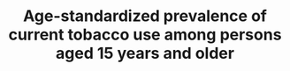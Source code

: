 ---
actual_indicator_available: Daily smoking prevalence among the US population aged
  18 years and older
actual_indicator_available_description: Percentage of US population aged 18 and over
  who are daily smokers
comments_and_limitations: Rates are crude and not age-adjusted
data_non_statistical: false
date_metadata_updated: October 2017
date_of_national_source_publication: June 2017
goal_meta_link: http://unstats.un.org/sdgs/files/metadata-compilation/Metadata-Goal-3.pdf
graph: longitudinal
graph_title: Percentage of US population aged 18 and over who are daily smokers
graph_type: line
has_metadata: true
indicator: 3.a.1
indicator_definition: Age_standardized prevalence of current tobacco use among persons
  aged 18+ years. 'Smoked tobacco products' include the consumption of cigarettes,
  bidis, cigars, cheroots, pipes, shisha (water pipes), fine_cut smoking articles
  (roll_your_own), krekets, and any other form of smoked tobacco. "Smokeless tobacco"
  includes moist snuff, plug, creamy snuff, dissolvables, dry snuff, gul, loose leaf,
  red tooth powder, snus, chimo, gutkha, khaini, gudakhu, zarda, quiwam, dohra, tuibur,
  nasway, naas/naswar, shammah, betel quid, toombak, pan (betel quid), iq'mik, mishri,
  tapkeer, tombol and any other tobacco product that is sniffed, held in the mouth,
  or chewed.
indicator_name: Age-standardized prevalence of current tobacco use among persons aged
  15 years and older
indicator_sort_order: 03-0a-01
indicator_variable: current_tobaccouse
layout: indicator
method_of_computation: Number of current tobacco users aged 18+ years. "Current users"
  include both daily and non_daily users of smoked or smokeless tobacco / All respondents
  of the survey aged 18+ years Method of estimation Number of respondents aged 18+
  years currently using any tobacco product (smoked or smokeless)/(number of survey
  respondents aged 18+ years) x 100.
national_geographical_coverage: United States
periodicity: Annual
permalink: /3-a-1/
published: true
reporting_status: complete
sdg_goal: 3
source_active_1: true
source_agency_staff_email_1: ambranum@cdc.gov
source_agency_staff_name_1: Division of Health Interview Statistics, National Center
  for Health Statistics
source_agency_survey_dataset_1: National Center for Health Statistics/National Health
  Interview Survey
source_notes_1: null
source_title_1: null
source_url_1: http://www.cdc.gov/nchs/nhis/data-questionnaires-documentation.htm
target: Strengthen the implementation of the World Health Organization Framework Convention
  on Tobacco Control in all countries, as appropriate.
target_id: 3.a
title: Age-standardized prevalence of current tobacco use among persons aged 15 years
  and older
un_custodial_agency: WHO, WHO-FCTC
un_designated_tier: '1'
us_method_of_computation: "Percentage of persons who are daily smokers is based on\
  \ responses to two questions from the National Health Interview Survey: \u201CHave\
  \ you smoked at least 100 cigarettes in your entire life?\u201D and \u201CDo you\
  \ now smoke cigarettes every day, some days, or not at all?\u201D Daily smokers\
  \ are adults who have smoked 100 cigarettes in their lifetime and currently smoke\
  \ every day.  Percentages are generated using sampling survey weights to make nationally\
  \ representative population estimates."
variable_description: null
variable_notes: null
---